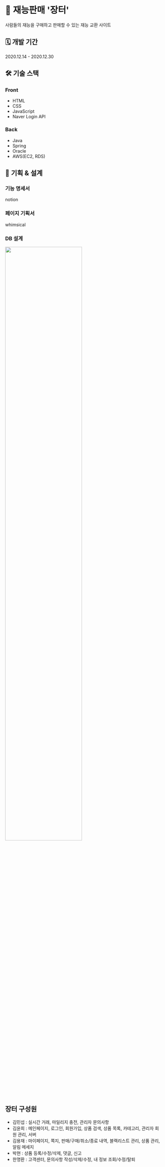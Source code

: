 # 💸 재능판매 '장터'
사람들의 재능을 구매하고 판매할 수 있는 재능 교환 사이트

## 🗓 개발 기간
2020.12.14 -  2020.12.30

## 🛠 기술 스택
### Front
- HTML
- CSS
- JavaScript
- Naver Login API
### Back
- Java
- Spring
- Oracle
- AWS(EC2, RDS)

## 📃 기획 & 설계
### 기능 명세서
notion

### 페이지 기획서
whimsical

### DB 설계
<img src="https://user-images.githubusercontent.com/62630941/148510933-7c9cfcfc-7bb4-4990-bfb3-b588f837b387.png" width="70%"/>

## 장터 구성원
- 김민섭 : 실시간 거래, 마일리지 충전, 관리자 문의사항 
- 김윤희 : 메인페이지, 로그인, 회원가입, 상품 검색, 상품 목록, 카테고리, 관리자 회원 관리, 서버
- 김용재 : 마이페이지, 쪽지, 판매/구매/취소/종료 내역, 블랙리스트 관리, 상품 관리, 알림 메세지
- 박현 : 상품 등록/수정/삭제, 댓글, 신고
- 한명환 :  고객센터, 문의사항 작성/삭제/수정, 내 정보 조회/수정/탈퇴
